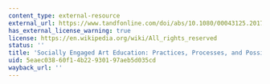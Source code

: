 ```yaml
---
content_type: external-resource
external_url: https://www.tandfonline.com/doi/abs/10.1080/00043125.2017.1317564
has_external_license_warning: true
license: https://en.wikipedia.org/wiki/All_rights_reserved
status: ''
title: 'Socially Engaged Art Education: Practices, Processes, and Possibilities'
uid: 5eaec038-60f1-4b22-9301-97aeb5d035cd
wayback_url: ''
---
```

